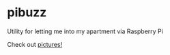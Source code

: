 # pibuzz
Utility for letting me into my apartment via Raspberry Pi

Check out [pictures!](https://github.com/anderoonies/pibuzz/wiki/Pictures)
